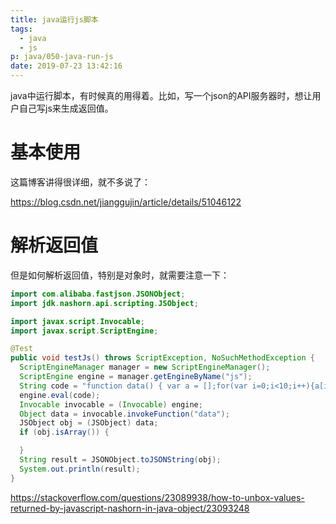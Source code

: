 ```yaml
---
title: java运行js脚本
tags:
  - java
  - js
p: java/050-java-run-js
date: 2019-07-23 13:42:16
---
```


java中运行脚本，有时候真的用得着。比如，写一个json的API服务器时，想让用户自己写js来生成返回值。

# 基本使用

这篇博客讲得很详细，就不多说了：

https://blog.csdn.net/jianggujin/article/details/51046122


# 解析返回值

但是如何解析返回值，特别是对象时，就需要注意一下：

```java
import com.alibaba.fastjson.JSONObject;
import jdk.nashorn.api.scripting.JSObject;

import javax.script.Invocable;
import javax.script.ScriptEngine;

@Test
public void testJs() throws ScriptException, NoSuchMethodException {
  ScriptEngineManager manager = new ScriptEngineManager();
  ScriptEngine engine = manager.getEngineByName("js");
  String code = "function data() { var a = [];for(var i=0;i<10;i++){a[i] = \"jimo\"+i;}return a;}";
  engine.eval(code);
  Invocable invocable = (Invocable) engine;
  Object data = invocable.invokeFunction("data");
  JSObject obj = (JSObject) data;
  if (obj.isArray()) {

  }
  String result = JSONObject.toJSONString(obj);
  System.out.println(result);
}
```

https://stackoverflow.com/questions/23089938/how-to-unbox-values-returned-by-javascript-nashorn-in-java-object/23093248



